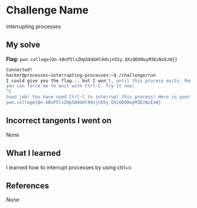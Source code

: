 # Challenge Name
interrupting processes

## My solve
**Flag:** `pwn.college{Qn-kBsP5lxZHp584GHl9dnjn55y.QXzQDO0wyM3EzNzEzW}}`

```bash
Connected!
hacker@processes~interrupting-processes:~$ /challenge/run
I could give you the flag... but I won't, until this process exits. Remember,
you can force me to exit with Ctrl-C. Try it now!
^C
Good job! You have used Ctrl-C to interrupt this process! Here is your flag:
pwn.college{Qn-kBsP5lxZHp584GHl9dnjn55y.QXzQDO0wyM3EzNzEzW}
```
## Incorrect tangents I went on
None

## What I learned
I learned how to interrupt processes by using ctrl+c

## References 
None
